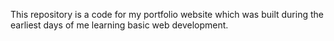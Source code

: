 This repository is a code for my portfolio website which was built during the earliest days of me learning basic web development.

